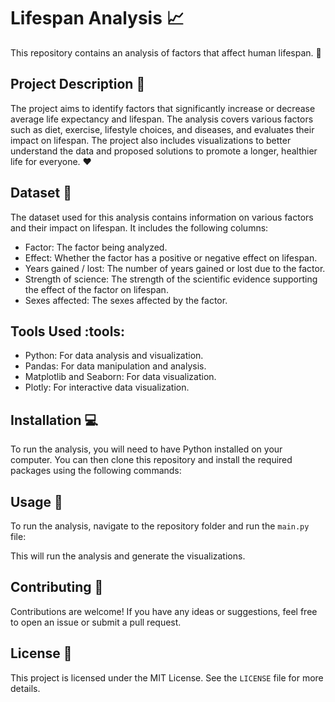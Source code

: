 # Lifespan Analysis :chart_with_upwards_trend:

This repository contains an analysis of factors that affect human lifespan. :older_adult:

## Project Description :page_facing_up:

The project aims to identify factors that significantly increase or decrease average life expectancy and lifespan. The analysis covers various factors such as diet, exercise, lifestyle choices, and diseases, and evaluates their impact on lifespan. The project also includes visualizations to better understand the data and proposed solutions to promote a longer, healthier life for everyone. :heart:

## Dataset :file_folder:

The dataset used for this analysis contains information on various factors and their impact on lifespan. It includes the following columns:

- Factor: The factor being analyzed.
- Effect: Whether the factor has a positive or negative effect on lifespan.
- Years gained / lost: The number of years gained or lost due to the factor.
- Strength of science: The strength of the scientific evidence supporting the effect of the factor on lifespan.
- Sexes affected: The sexes affected by the factor.

## Tools Used :tools:

- Python: For data analysis and visualization.
- Pandas: For data manipulation and analysis.
- Matplotlib and Seaborn: For data visualization.
- Plotly: For interactive data visualization.

## Installation :computer:

To run the analysis, you will need to have Python installed on your computer. You can then clone this repository and install the required packages using the following commands:


## Usage :rocket:

To run the analysis, navigate to the repository folder and run the `main.py` file:


This will run the analysis and generate the visualizations.

## Contributing :handshake:

Contributions are welcome! If you have any ideas or suggestions, feel free to open an issue or submit a pull request.

## License :scroll:

This project is licensed under the MIT License. See the `LICENSE` file for more details.
